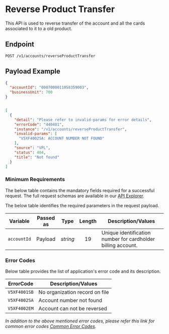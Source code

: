 # Reverse Product Transfer

This API is used to reverse transfer of the account and all the cards associated to it to a old product.

## Endpoint

`POST /v1/accounts/reverseProductTransfer`

## Payload Example

<!--
type: tab
titles: Request, Response, Error
-->

```json
{
  "accountId": "0007000011058359003",
  "businessUnit": 700
}
```

<!--
type: tab
-->

```json
```

<!--
type: tab
-->

```json
[
  {
    "detail": "Please refer to invalid-params for error details",
    "errorCode": "440401",
    "instance": "/v1/accounts/reverseProductTransfer",
    "invalid-params": [
      "V5XF4002SA: ACCOUNT NUMBER NOT FOUND"
    ],
    "source": "VPL",
    "status": 404,
    "title": "Not found"
  }
]
```

<!-- type: tab-end -->

### Minimum Requirements

The below table contains the mandatory fields required for a successful request. The full request schemas are available in our [API Explorer](../api/?type=post&path=/v1/accounts/reverseProductTransfer).

The below table identifies the required parameters in the request payload.

| Variable | Passed as | Type | Length | Description/Values |
| -------- | :-------: | :--: | :------------: | ------------------ |
| `accountId` | Payload | *string* | 19 | Unique identification number for cardholder billing account. |

### Error Codes

Below table provides the list of application's error code and its description.

| ErrorCode |  Description/Values |
| --------  | ------------------ |
| `V5XF4001SB` | No organization record on file |
| `V5XF4002SA` | Account number not found |
| `V5XF4002EM` | Account can not be reversed |

*In addition to the above mentioned error codes, please refer this link for common error codes [Common Error Codes](?path=docs/Common_Error_Code.md).*

